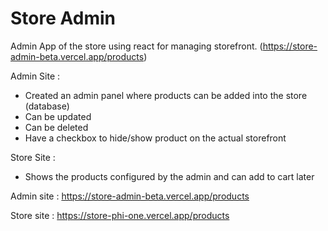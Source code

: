 # Store Admin

Admin App of the store using react for managing storefront. (https://store-admin-beta.vercel.app/products)

Admin Site :
*  Created an admin panel where products can be added into the store (database)
*  Can be updated
*  Can be deleted
*  Have a checkbox to hide/show product on the actual storefront

Store Site :
*  Shows the products configured by the admin and can add to cart later

Admin site : https://store-admin-beta.vercel.app/products

Store site : https://store-phi-one.vercel.app/products
